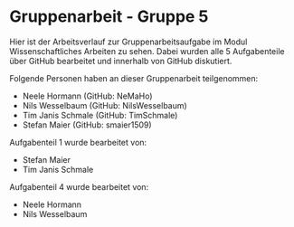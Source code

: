 # Gruppenarbeit - Gruppe 5
Hier ist der Arbeitsverlauf zur Gruppenarbeitsaufgabe im Modul Wissenschaftliches Arbeiten zu sehen.
Dabei wurden alle 5 Aufgabenteile über GitHub bearbeitet und innerhalb von GitHub diskutiert.

Folgende Personen haben an dieser Gruppenarbeit teilgenommen:
- Neele Hormann (GitHub: NeMaHo)
- Nils Wesselbaum (GitHub: NilsWesselbaum)
- Tim Janis Schmale (GitHub: TimSchmale) 
- Stefan Maier (GitHub: smaier1509)


Aufgabenteil 1 wurde bearbeitet von:
- Stefan Maier
- Tim Janis Schmale


Aufgabenteil 4 wurde bearbeitet von:
- Neele Hormann
- Nils Wesselbaum


